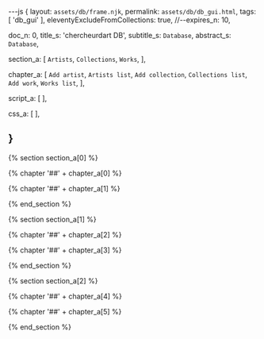 ---js
{
  layout:    `assets/db/frame.njk`,
  permalink: `assets/db/db_gui.html`,
  tags:      [ 'db_gui' ],
  eleventyExcludeFromCollections: true,
  //--expires_n: 10,


  doc_n:      0,
  title_s:    'chercheurdart DB',
  subtitle_s: `Database`,
  abstract_s: `Database`,

  section_a:
  [
    `Artists`,
    `Collections`,
    `Works`,
  ],

  chapter_a:
  [
    `Add artist`,
    `Artists list`,
    `Add collection`,
    `Collections list`,
    `Add work`,
    `Works list`,
  ],

  script_a:
  [
  ],

  css_a:
  [
  ],

}
---
[comment]: # (======================== Avant-propos ========================)

{% section section_a[0] %}

{% chapter '##' + chapter_a[0] %}

{% chapter '##' + chapter_a[1] %}

{% end_section %}


{% section section_a[1] %}

{% chapter '##' + chapter_a[2] %}

{% chapter '##' + chapter_a[3] %}

{% end_section %}


{% section section_a[2] %}

{% chapter '##' + chapter_a[4] %}

{% chapter '##' + chapter_a[5] %}

{% end_section %}

[comment]: # (======================== Links ========================)
